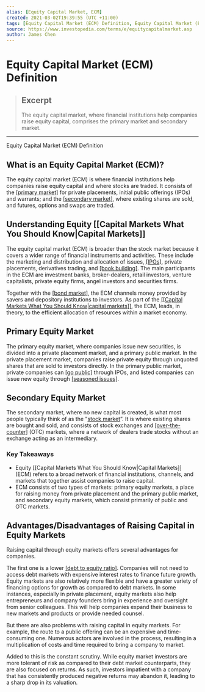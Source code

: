 ```yaml
---
alias: [Equity Capital Market, ECM]
created: 2021-03-02T19:39:55 (UTC +11:00)
tags: [Equity Capital Market (ECM) Definition, Equity Capital Market (ECM) Definition]
source: https://www.investopedia.com/terms/e/equitycapitalmarket.asp
author: James Chen
---
```


# Equity Capital Market (ECM) Definition

> ## Excerpt
> The equity capital market, where financial institutions help companies raise equity capital, comprises the primary market and secondary market.

---

Equity Capital Market (ECM) Definition
## What is an Equity Capital Market (ECM)?

The equity capital market (ECM) is where financial institutions help companies raise equity capital and where stocks are traded. It consists of the [[primary market]](https://www.investopedia.com/terms/p/primarymarket.asp) for private placements, initial public offerings (IPOs) and warrants; and the [[secondary market]](https://www.investopedia.com/terms/s/secondarymarket.asp), where existing shares are sold, and futures, options and swaps are traded.

## Understanding Equity [[Capital Markets What You Should Know|Capital Markets]]

The equity capital market (ECM) is broader than the stock market because it covers a wider range of financial instruments and activities. These include the marketing and distribution and allocation of issues, [[IPOs]](https://www.investopedia.com/terms/i/ipo.asp), private placements, derivatives trading, and [[book building]](https://www.investopedia.com/terms/b/bookbuilding.asp). The main participants in the ECM are investment banks, broker-dealers, retail investors, venture capitalists, private equity firms, angel investors and securities firms.

Together with the [[bond market]](https://www.investopedia.com/terms/b/bondmarket.asp), the ECM channels money provided by savers and depository institutions to investors. As part of the [[[Capital Markets What You Should Know|capital markets]]](https://www.investopedia.com/terms/c/capitalmarkets.asp), the ECM, leads, in theory, to the efficient allocation of resources within a market economy.

## Primary Equity Market

The primary equity market, where companies issue new securities, is divided into a private placement market, and a primary public market. In the private placement market, companies raise private equity through unquoted shares that are sold to investors directly. In the primary public market, private companies can [[go public]](https://www.investopedia.com/terms/g/goingpublic.asp) through IPOs, and listed companies can issue new equity through [[seasoned issues]](https://www.investopedia.com/terms/s/seasonedissue.asp).

## Secondary Equity Market

The secondary market, where no new capital is created, is what most people typically think of as the "[stock market](https://www.investopedia.com/terms/s/stockmarket.asp)”. It is where existing shares are bought and sold, and consists of stock exchanges and [[over-the-counter]](https://www.investopedia.com/terms/o/otc.asp) (OTC) markets, where a network of dealers trade stocks without an exchange acting as an intermediary.

### Key Takeaways

-   Equity [[Capital Markets What You Should Know|Capital Markets]] (ECM) refers to a broad network of financial institutions, channels, and markets that together assist companies to raise capital.
-   ECM consists of two types of markets: primary equity markets, a place for raising money from private placement and the primary public market, and secondary equity markets, which consist primarily of public and OTC markets.

## Advantages/Disadvantages of Raising Capital in Equity Markets

Raising capital through equity markets offers several advantages for companies.

The first one is a lower [[debt to equity ratio]](https://www.investopedia.com/terms/d/debtequityratio.asp). Companies will not need to access debt markets with expensive interest rates to finance future growth. Equity markets are also relatively more flexible and have a greater variety of financing options for growth as compared to debt markets. In some instances, especially in private placement, equity markets also help entrepreneurs and company founders bring in experience and oversight from senior colleagues. This will help companies expand their business to new markets and products or provide needed counsel.

But there are also problems with raising capital in equity markets. For example, the route to a public offering can be an expensive and time-consuming one. Numerous actors are involved in the process, resulting in a multiplication of costs and time required to bring a company to market.

Added to this is the constant scrutiny. While equity market investors are more tolerant of risk as compared to their debt market counterparts, they are also focused on returns. As such, investors impatient with a company that has consistently produced negative returns may abandon it, leading to a sharp drop in its valuation.
